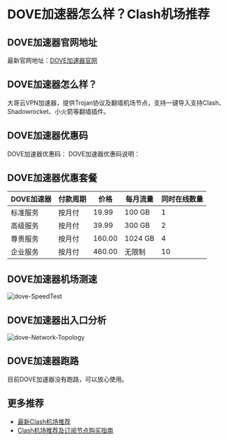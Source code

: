 # DOVE加速器怎么样？Clash机场推荐

## DOVE加速器官网地址
最新官网地址：[DOVE加速器官网](https://cf.affxc.com/dove/)

## DOVE加速器怎么样？
大哥云VPN加速器，提供Trojan协议及翻墙机场节点，支持一键导入支持Clash、Shadowrocket、小火箭等翻墙插件。

## DOVE加速器优惠码
DOVE加速器优惠码：
DOVE加速器优惠码说明：

## DOVE加速器优惠套餐

| DOVE加速器 | 付款周期 | 价格     | 每月流量    | 同时在线数量 |
|---------|------|--------|---------|--------|
| 标准服务    | 按月付  | 19.99  | 100 GB  | 1      |
| 高级服务    | 按月付  | 39.99  | 300 GB  | 2      |
| 尊贵服务    | 按月付  | 160.00 | 1024 GB | 4      |
| 企业服务    | 按月付  | 460.00 | 无限制     | 10     |

## DOVE加速器机场测速

![dove-SpeedTest](https://github.com/user-attachments/assets/acabc219-a1e5-444d-9d3c-13803f537bc9)


## DOVE加速器出入口分析

![dove-Network-Topology](https://github.com/user-attachments/assets/8364be0d-b46f-46e4-ab30-00051832363b)


## DOVE加速器跑路
目前DOVE加速器没有跑路，可以放心使用。

## 更多推荐
 - [最新Clash机场推荐](https://github.com/clashfan/jichangtuijian)
 - [Clash机场推荐及订阅节点购买指南](https://clashfans.com/?utm_source=github&utm_medium=clashfan-details)
